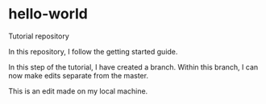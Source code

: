 # hello-world
Tutorial repository

In this repository, I follow the getting started guide. 

In this step of the tutorial, I have created a branch. Within this branch, I can now make edits separate from the master. 

This is an edit made on my local machine. 